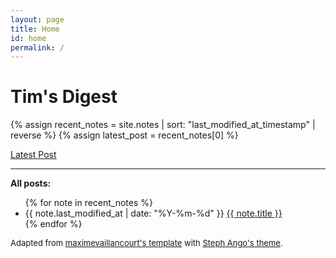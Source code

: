 ```yaml
---
layout: page
title: Home
id: home
permalink: /
---
```


# Tim's Digest


{% assign recent_notes = site.notes | sort: "last_modified_at_timestamp" | reverse %}
{% assign latest_post = recent_notes[0] %}
<p><a href="{{ site.baseurl }}{{ latest_post.url }}" class="muted font-ui">Latest Post</a></p>

---

**All posts:**
<ul>
  {% for note in recent_notes %}
    <li>
      {{ note.last_modified_at | date: "%Y-%m-%d" }}  <a class="internal-link" href="{{ site.baseurl }}{{ note.url }}">{{ note.title }}</a>
    </li>
  {% endfor %}
</ul>

<p style="font-size:small;">
Adapted from <a style="font-size:small;" href="https://github.com/maximevaillancourt/digital-garden-jekyll-template"> maximevaillancourt's template</a> with <a style="font-size:small;" href="https://github.com/kepano/slashpackaging">Steph Ango's theme</a>.
</p>

